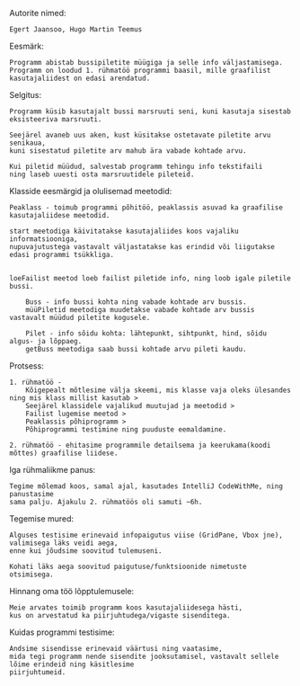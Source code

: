 Autorite nimed:
	
	Egert Jaansoo, Hugo Martin Teemus

Eesmärk:
	
	Programm abistab bussipiletite müügiga ja selle info väljastamisega.
	Programm on loodud 1. rühmatöö programmi baasil, mille graafilist kasutajaliidest on edasi arendatud.

Selgitus:
	
	Programm küsib kasutajalt bussi marsruuti seni, kuni kasutaja sisestab eksisteeriva marsruuti.
	
	Seejärel avaneb uus aken, kust küsitakse ostetavate piletite arvu senikaua,
	kuni sisestatud piletite arv mahub ära vabade kohtade arvu.
	
	Kui piletid müüdud, salvestab programm tehingu info tekstifaili
	ning laseb uuesti osta marsruutidele pileteid.


Klasside eesmärgid ja olulisemad meetodid:
	
	Peaklass - toimub programmi põhitöö, peaklassis asuvad ka graafilise kasutajaliidese meetodid.

	start meetodiga käivitatakse kasutajaliides koos vajaliku informatsiooniga,
	nupuvajutustega vastavalt väljastatakse kas erindid või liigutakse edasi programmi tsükkliga.
	
	
	loeFailist meetod loeb failist piletide info, ning loob igale piletile bussi.

    	Buss - info bussi kohta ning vabade kohtade arv bussis.
    	müüPiletid meetodiga muudetakse vabade kohtade arv bussis vastavalt müüdud piletite kogusele.

    	Pilet - info sõidu kohta: lähtepunkt, sihtpunkt, hind, sõidu algus- ja lõppaeg.
    	getBuss meetodiga saab bussi kohtade arvu pileti kaudu.

Protsess:
	
	1. rühmatöö -
    	Kõigepealt mõtlesime välja skeemi, mis klasse vaja oleks ülesandes ning mis klass millist kasutab >
    	Seejärel klassidele vajalikud muutujad ja meetodid >
    	Failist lugemise meetod >
    	Peaklassis põhiprogramm >
    	Põhiprogrammi testimine ning puuduste eemaldamine.

	2. rühmatöö - ehitasime programmile detailsema ja keerukama(koodi mõttes) graafilise liidese.

Iga rühmaliikme panus:
    	
	Tegime mõlemad koos, samal ajal, kasutades IntelliJ CodeWithMe, ning panustasime
    sama palju. Ajakulu 2. rühmatöös oli samuti ~6h.

Tegemise mured:
    	
	Alguses testisime erinevaid infopaigutus viise (GridPane, Vbox jne), valimisega läks veidi aega, 
	enne kui jõudsime soovitud tulemuseni.
	
	Kohati läks aega soovitud paigutuse/funktsioonide nimetuste otsimisega.

Hinnang oma töö lõpptulemusele:
    	
	Meie arvates toimib programm koos kasutajaliidesega hästi, 
	kus on arvestatud ka piirjuhtudega/vigaste sisenditega.

Kuidas programmi testisime:
    	
	Andsime sisendisse erinevaid väärtusi ning vaatasime, 
	mida tegi programm nende sisendite jooksutamisel, vastavalt sellele lõime erindeid ning käsitlesime
	piirjuhtumeid.
